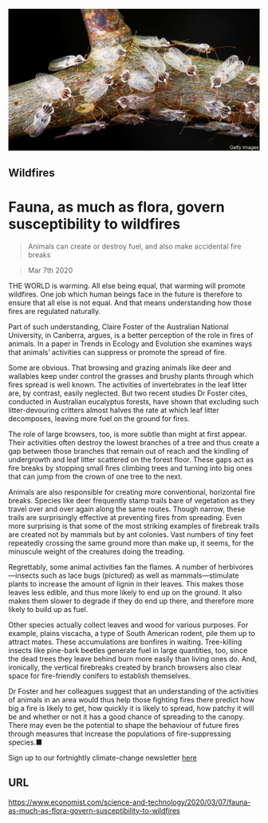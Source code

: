 ![](./images/20200307_STP001_0.jpg)

## Wildfires

# Fauna, as much as flora, govern susceptibility to wildfires

> Animals can create or destroy fuel, and also make accidental fire breaks

> Mar 7th 2020

THE WORLD is warming. All else being equal, that warming will promote wildfires. One job which human beings face in the future is therefore to ensure that all else is not equal. And that means understanding how those fires are regulated naturally.

Part of such understanding, Claire Foster of the Australian National University, in Canberra, argues, is a better perception of the role in fires of animals. In a paper in Trends in Ecology and Evolution she examines ways that animals’ activities can suppress or promote the spread of fire.

Some are obvious. That browsing and grazing animals like deer and wallabies keep under control the grasses and brushy plants through which fires spread is well known. The activities of invertebrates in the leaf litter are, by contrast, easily neglected. But two recent studies Dr Foster cites, conducted in Australian eucalyptus forests, have shown that excluding such litter-devouring critters almost halves the rate at which leaf litter decomposes, leaving more fuel on the ground for fires.

The role of large browsers, too, is more subtle than might at first appear. Their activities often destroy the lowest branches of a tree and thus create a gap between those branches that remain out of reach and the kindling of undergrowth and leaf litter scattered on the forest floor. These gaps act as fire breaks by stopping small fires climbing trees and turning into big ones that can jump from the crown of one tree to the next.

Animals are also responsible for creating more conventional, horizontal fire breaks. Species like deer frequently stamp trails bare of vegetation as they travel over and over again along the same routes. Though narrow, these trails are surprisingly effective at preventing fires from spreading. Even more surprising is that some of the most striking examples of firebreak trails are created not by mammals but by ant colonies. Vast numbers of tiny feet repeatedly crossing the same ground more than make up, it seems, for the minuscule weight of the creatures doing the treading.

Regrettably, some animal activities fan the flames. A number of herbivores—insects such as lace bugs (pictured) as well as mammals—stimulate plants to increase the amount of lignin in their leaves. This makes those leaves less edible, and thus more likely to end up on the ground. It also makes them slower to degrade if they do end up there, and therefore more likely to build up as fuel.

Other species actually collect leaves and wood for various purposes. For example, plains viscacha, a type of South American rodent, pile them up to attract mates. These accumulations are bonfires in waiting. Tree-killing insects like pine-bark beetles generate fuel in large quantities, too, since the dead trees they leave behind burn more easily than living ones do. And, ironically, the vertical firebreaks created by branch browsers also clear space for fire-friendly conifers to establish themselves.

Dr Foster and her colleagues suggest that an understanding of the activities of animals in an area would thus help those fighting fires there predict how big a fire is likely to get, how quickly it is likely to spread, how patchy it will be and whether or not it has a good chance of spreading to the canopy. There may even be the potential to shape the behaviour of future fires through measures that increase the populations of fire-suppressing species.■

Sign up to our fortnightly climate-change newsletter [here](https://www.economist.com//theclimateissue/)

## URL

https://www.economist.com/science-and-technology/2020/03/07/fauna-as-much-as-flora-govern-susceptibility-to-wildfires

